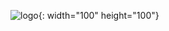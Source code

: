 ![logo](https://user-images.githubusercontent.com/77485397/233378018-c335870c-86e3-40cb-8701-7b5ff8cbd8df.jpg){: width="100" height="100"}
